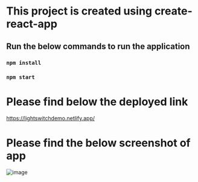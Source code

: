 # This project is created using create-react-app

## Run the below commands to run the application
### `npm install`
### `npm start`

# Please find below the deployed link
https://lightswitchdemo.netlify.app/

# Please find the below screenshot of app
![image](https://user-images.githubusercontent.com/28999420/194576481-2e8fbe46-89ea-4294-bd53-b24fada380f3.png)



